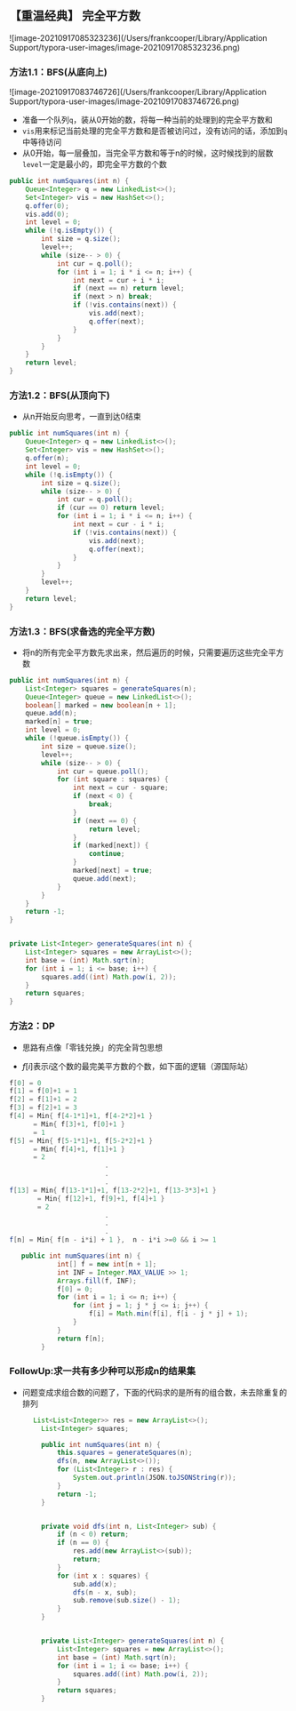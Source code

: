## 【重温经典】 完全平方数

![image-20210917085323236](/Users/frankcooper/Library/Application Support/typora-user-images/image-20210917085323236.png)

### 方法1.1：BFS(从底向上)

![image-20210917083746726](/Users/frankcooper/Library/Application Support/typora-user-images/image-20210917083746726.png)

- 准备一个队列`q`，装从0开始的数，将每一种当前的处理到的完全平方数和
- `vis`用来标记当前处理的完全平方数和是否被访问过，没有访问的话，添加到`q`中等待访问
- 从0开始，每一层叠加，当完全平方数和等于n的时候，这时候找到的层数`level`一定是最小的，即完全平方数的个数

```java
public int numSquares(int n) {
    Queue<Integer> q = new LinkedList<>();
    Set<Integer> vis = new HashSet<>();
    q.offer(0);
    vis.add(0);
    int level = 0;
    while (!q.isEmpty()) {
        int size = q.size();
        level++;
        while (size-- > 0) {
            int cur = q.poll();
            for (int i = 1; i * i <= n; i++) {
                int next = cur + i * i;
                if (next == n) return level;
                if (next > n) break;
                if (!vis.contains(next)) {
                    vis.add(next);
                    q.offer(next);
                }
            }
        }
    }
    return level;
}
```

### 方法1.2：BFS(从顶向下)

- 从n开始反向思考，一直到达0结束

```java
public int numSquares(int n) {
    Queue<Integer> q = new LinkedList<>();
    Set<Integer> vis = new HashSet<>();
    q.offer(n);
    int level = 0;
    while (!q.isEmpty()) {
        int size = q.size();
        while (size-- > 0) {
            int cur = q.poll();
            if (cur == 0) return level;
            for (int i = 1; i * i <= n; i++) {
                int next = cur - i * i;
                if (!vis.contains(next)) {
                    vis.add(next);
                    q.offer(next);
                }
            }
        }
        level++;
    }
    return level;
}
```

### 方法1.3：BFS(求备选的完全平方数)

- 将n的所有完全平方数先求出来，然后遍历的时候，只需要遍历这些完全平方数

```java
public int numSquares(int n) {
    List<Integer> squares = generateSquares(n);
    Queue<Integer> queue = new LinkedList<>();
    boolean[] marked = new boolean[n + 1];
    queue.add(n);
    marked[n] = true;
    int level = 0;
    while (!queue.isEmpty()) {
        int size = queue.size();
        level++;
        while (size-- > 0) {
            int cur = queue.poll();
            for (int square : squares) {
                int next = cur - square;
                if (next < 0) {
                    break;
                }
                if (next == 0) {
                    return level;
                }
                if (marked[next]) {
                    continue;
                }
                marked[next] = true;
                queue.add(next);
            }
        }
    }
    return -1;
}


private List<Integer> generateSquares(int n) {
    List<Integer> squares = new ArrayList<>();
    int base = (int) Math.sqrt(n);
    for (int i = 1; i <= base; i++) {
        squares.add((int) Math.pow(i, 2));
    }
    return squares;
}
```

### 方法2：DP

- 思路有点像「零钱兑换」的完全背包思想

- $f[i]$表示$i$​​这个数的最完美平方数的个数，如下面的逻辑（源国际站）

```java
f[0] = 0 
f[1] = f[0]+1 = 1
f[2] = f[1]+1 = 2
f[3] = f[2]+1 = 3
f[4] = Min{ f[4-1*1]+1, f[4-2*2]+1 } 
      = Min{ f[3]+1, f[0]+1 } 
      = 1				
f[5] = Min{ f[5-1*1]+1, f[5-2*2]+1 } 
      = Min{ f[4]+1, f[1]+1 } 
      = 2
						.
						.
						.
f[13] = Min{ f[13-1*1]+1, f[13-2*2]+1, f[13-3*3]+1 } 
       = Min{ f[12]+1, f[9]+1, f[4]+1 } 
       = 2
						.
						.
						.
f[n] = Min{ f[n - i*i] + 1 },  n - i*i >=0 && i >= 1
```



```java
   public int numSquares(int n) {
            int[] f = new int[n + 1];
            int INF = Integer.MAX_VALUE >> 1;
            Arrays.fill(f, INF);
            f[0] = 0;
            for (int i = 1; i <= n; i++) {
                for (int j = 1; j * j <= i; j++) {
                    f[i] = Math.min(f[i], f[i - j * j] + 1);
                }
            }
            return f[n];
        }
```

### FollowUp:求一共有多少种可以形成n的结果集

- 问题变成求组合数的问题了，下面的代码求的是所有的组合数，未去除重复的排列

```java
      List<List<Integer>> res = new ArrayList<>();
        List<Integer> squares;

        public int numSquares(int n) {
            this.squares = generateSquares(n);
            dfs(n, new ArrayList<>());
            for (List<Integer> r : res) {
                System.out.println(JSON.toJSONString(r));
            }
            return -1;
        }


        private void dfs(int n, List<Integer> sub) {
            if (n < 0) return;
            if (n == 0) {
                res.add(new ArrayList<>(sub));
                return;
            }
            for (int x : squares) {
                sub.add(x);
                dfs(n - x, sub);
                sub.remove(sub.size() - 1);
            }
        }


        private List<Integer> generateSquares(int n) {
            List<Integer> squares = new ArrayList<>();
            int base = (int) Math.sqrt(n);
            for (int i = 1; i <= base; i++) {
                squares.add((int) Math.pow(i, 2));
            }
            return squares;
        }
```

